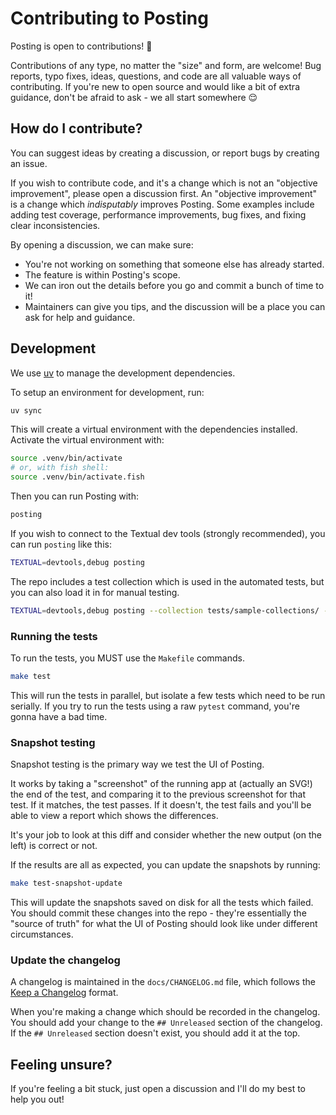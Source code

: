 # Contributing to Posting

Posting is open to contributions! 🚀

Contributions of any type, no matter the "size" and form, are welcome!
Bug reports, typo fixes, ideas, questions, and code are all valuable ways of contributing.
If you're new to open source and would like a bit of extra guidance, don't be afraid to ask - we all start somewhere 😌

## How do I contribute?

You can suggest ideas by creating a discussion, or report bugs by creating an issue.

If you wish to contribute code, and it's a change which is not an "objective improvement", please open a discussion first.
An "objective improvement" is a change which _indisputably_ improves Posting.
Some examples include adding test coverage, performance improvements, bug fixes, and fixing clear inconsistencies.

By opening a discussion, we can make sure:

- You're not working on something that someone else has already started.
- The feature is within Posting's scope.
- We can iron out the details before you go and commit a bunch of time to it!
- Maintainers can give you tips, and the discussion will be a place you can ask for help and guidance.

## Development

We use [uv](https://docs.astral.sh/uv/getting-started/installation/) to manage the development dependencies.

To setup an environment for development, run:

```bash
uv sync
```

This will create a virtual environment with the dependencies installed.
Activate the virtual environment with:

```bash
source .venv/bin/activate
# or, with fish shell:
source .venv/bin/activate.fish
```

Then you can run Posting with:

```bash
posting
```

If you wish to connect to the Textual dev tools (strongly recommended), you can run `posting` like this:

```bash
TEXTUAL=devtools,debug posting
```

The repo includes a test collection which is used in the automated tests, but you can also load it in for manual testing.

```bash 
TEXTUAL=devtools,debug posting --collection tests/sample-collections/ --env tests/sample-envs/sample_base.env --env tests/sample-envs/sample_extra.env
```

### Running the tests

To run the tests, you MUST use the `Makefile` commands.

```bash
make test
```

This will run the tests in parallel, but isolate a few tests which need to be run serially.
If you try to run the tests using a raw `pytest` command, you're gonna have a bad time.

### Snapshot testing

Snapshot testing is the primary way we test the UI of Posting.

It works by taking a "screenshot" of the running app at (actually an SVG!) the end of the test, and comparing it to the previous screenshot for that test.
If it matches, the test passes. If it doesn't, the test fails and you'll be able to view a report which shows the differences.

It's your job to look at this diff and consider whether the new output (on the left) is correct or not.

If the results are all as expected, you can update the snapshots by running:

```bash
make test-snapshot-update
```

This will update the snapshots saved on disk for all the tests which failed.
You should commit these changes into the repo - they're essentially the "source of truth" for what the UI of Posting should look like under different circumstances.

### Update the changelog

A changelog is maintained in the `docs/CHANGELOG.md` file, which follows the [Keep a Changelog](https://keepachangelog.com/en/1.1.0/) format.

When you're making a change which should be recorded in the changelog.
You should add your change to the `## Unreleased` section of the changelog.
If the `## Unreleased` section doesn't exist, you should add it at the top.

## Feeling unsure?

If you're feeling a bit stuck, just open a discussion and I'll do my best to help you out!
